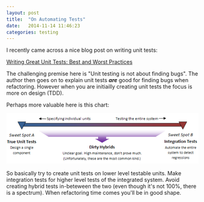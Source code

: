 ```yaml
---
layout: post
title:  "On Automating Tests"
date:   2014-11-14 11:46:23
categories: testing
---
```


I recently came across a nice blog post on writing unit tests:

[Writing Great Unit Tests: Best and Worst Practices](http://blog.stevensanderson.com/2009/08/24/writing-great-unit-tests-best-and-worst-practises/)

The challenging premise here is "Unit testing is not about finding bugs".
The author then goes on to explain unit tests _**are**_ good for finding bugs when refactoring.  However when you are initiailly creating unit tests the focus is more on design (TDD).

Perhaps more valuable here is this chart:

![](/images/httpblog.stevensanderson.comwp-contentuploads200908image.png)

So basically try to create unit tests on lower level testable units.  Make integration tests for higher level tests of the integrated system.  Avoid creating hybrid tests in-beteween the two (even though it's not 100%, there is a spectrum).  When refactoring time comes you'll be in good shape.
